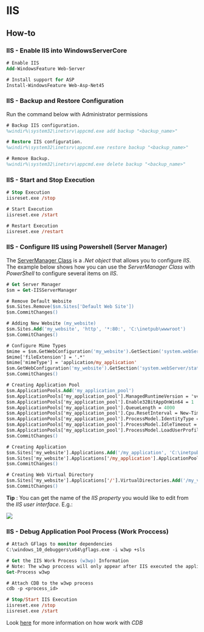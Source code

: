 # IIS

## How-to

### IIS - Enable IIS into WindowsServerCore

```ps
# Enable IIS
Add-WindowsFeature Web-Server

# Install support for ASP
Install-WindowsFeature Web-Asp-Net45
```

### IIS - Backup and Restore Configuration

Run the command below with Administrator permissions

```ps
# Backup IIS configuration.
%windir%\system32\inetsrv\appcmd.exe add backup "<backup_name>"

# Restore IIS configuration.
%windir%\system32\inetsrv\appcmd.exe restore backup "<backup_name>"

# Remove Backup.
%windir%\system32\inetsrv\appcmd.exe delete backup "<backup_name>"
```

### IIS - Start and Stop Execution

```ps
# Stop Execution
iisreset.exe /stop

# Start Execution
iisreset.exe /start

# Restart Execution
iisreset.exe /restart
```

### IIS - Configure IIS using Powershell (Server Manager)

The [ServerManager Class](https://msdn.microsoft.com/en-us/library/microsoft.web.administration.servermanager(v=vs.90).aspx) is a *.Net object* that allows you to configure *IIS*. The example below shows how you can use the *ServerManager Class* with *PowerShell* to configure several items on *IIS*.

```ps
# Get Server Manager
$sm = Get-IISServerManager

# Remove Default Website
$sm.Sites.Remove($sm.Sites['Default Web Site'])
$sm.CommitChanges()

# Adding New Website (my_website)
$sm.Sites.Add('my_website', 'http', '*:80:', 'C:\inetpub\wwwroot')
$sm.CommitChanges()

# Configure Mime Types
$mime = $sm.GetWebConfiguration('my_website').GetSection('system.webServer/staticContent').GetCollection().CreateElement('mimeMap')
$mime['fileExtension'] = '.*'
$mime['mimeType'] = 'application/my_application'
$sm.GetWebConfiguration('my_website').GetSection('system.webServer/staticContent').GetCollection().Add($mime)
$sm.CommitChanges()

# Creating Application Pool
$sm.ApplicationPools.Add('my_application_pool')
$sm.ApplicationPools['my_application_pool'].ManagedRuntimeVersion = 'v4.0'
$sm.ApplicationPools['my_application_pool'].Enable32BitAppOnWin64 = 1
$sm.ApplicationPools['my_application_pool'].QueueLength = 4000
$sm.ApplicationPools['my_application_pool'].Cpu.ResetInterval = New-TimeSpan -Seconds 0
$sm.ApplicationPools['my_application_pool'].ProcessModel.IdentityType = 'NetworkService'
$sm.ApplicationPools['my_application_pool'].ProcessModel.IdleTimeout = New-TimeSpan -Minutes 10080
$sm.ApplicationPools['my_application_pool'].ProcessModel.LoadUserProfile = 1
$sm.CommitChanges()

# Creating Application
$sm.Sites['my_website'].Applications.Add('/my_application', 'C:\inetpub\wwwroot\my_application')
$sm.Sites['my_website'].Applications['/my_application'].ApplicationPoolName = 'my_application_pool'
$sm.CommitChanges()

# Creating Web Virtual Directory 
$sm.Sites['my_website'].Applications['/'].VirtualDirectories.Add('/my_virtual_dir', 'C:\workspace\my_dir')
$sm.CommitChanges()
```

**Tip** : You can get the name of the *IIS property* you would like to edit from the *IIS user interface*. E.g.:

![](http://tinyurl.com/y7e4w4y3)

### IIS - Debug Application Pool Process (Work Proccess)

```ps
# Attach GFlags to monitor dependencies
C:\windows_10_debuggers\x64\gflags.exe -i w3wp +sls

# Get the IIS Work Process (w3wp) Information
# Note: The w3wp proccess will only appear after IIS executed the application pool at least once.
Get-Process w3wp

# Attach CDB to the w3wp process
cdb -p <process_id>

# Stop/Start IIS Execution
iisreset.exe /stop
iisreset.exe /start
```

Look [here]( ./cdb.md ) for more information on how work with *CDB*
